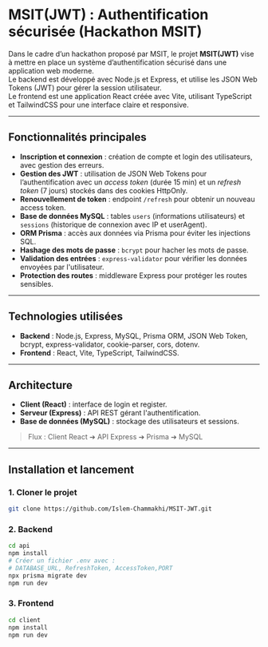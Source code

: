 # MSIT(JWT) : Authentification sécurisée (Hackathon MSIT)

Dans le cadre d’un hackathon proposé par MSIT, le projet **MSIT(JWT)** vise à mettre en place un système d’authentification sécurisé dans une application web moderne.  
Le backend est développé avec Node.js et Express, et utilise les JSON Web Tokens (JWT) pour gérer la session utilisateur.  
Le frontend est une application React créée avec Vite, utilisant TypeScript et TailwindCSS pour une interface claire et responsive.

---

## Fonctionnalités principales

- **Inscription et connexion** : création de compte et login des utilisateurs, avec gestion des erreurs.
- **Gestion des JWT** : utilisation de JSON Web Tokens pour l’authentification avec un *access token* (durée 15 min) et un *refresh token* (7 jours) stockés dans des cookies HttpOnly.
- **Renouvellement de token** : endpoint `/refresh` pour obtenir un nouveau access token.
- **Base de données MySQL** : tables `users` (informations utilisateurs) et `sessions` (historique de connexion avec IP et userAgent).
- **ORM Prisma** : accès aux données via Prisma pour éviter les injections SQL.
- **Hashage des mots de passe** : `bcrypt` pour hacher les mots de passe.
- **Validation des entrées** : `express-validator` pour vérifier les données envoyées par l'utilisateur.
- **Protection des routes** : middleware Express pour protéger les routes sensibles.

---

## Technologies utilisées

- **Backend** : Node.js, Express, MySQL, Prisma ORM, JSON Web Token, bcrypt, express-validator, cookie-parser, cors, dotenv.
- **Frontend** : React, Vite, TypeScript, TailwindCSS.

---

## Architecture

- **Client (React)** : interface de login et register.
- **Serveur (Express)** : API REST gérant l'authentification.
- **Base de données (MySQL)** : stockage des utilisateurs et sessions.

> Flux : Client React ➔ API Express ➔ Prisma ➔ MySQL

---

## Installation et lancement

### 1. Cloner le projet
```bash
git clone https://github.com/Islem-Chammakhi/MSIT-JWT.git
```
### 2. Backend
```bash
cd api
npm install
# Créer un fichier .env avec :
# DATABASE_URL, RefreshToken, AccessToken,PORT
npx prisma migrate dev
npm run dev
```
### 3. Frontend
```bash
cd client
npm install
npm run dev
```

